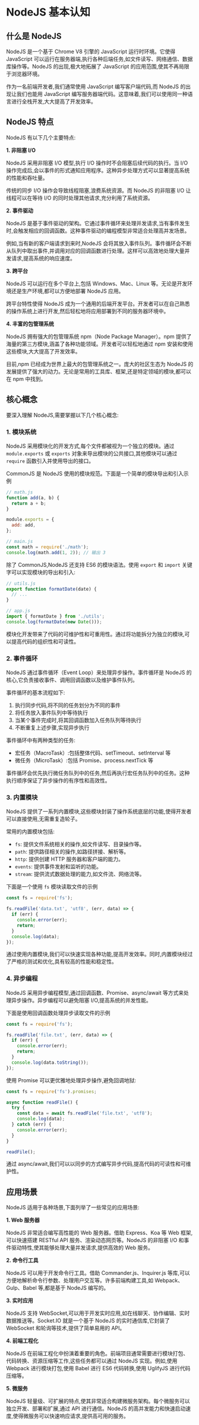 # NodeJS 基本认知

## 什么是 NodeJS

NodeJS 是一个基于 Chrome V8 引擎的 JavaScript 运行时环境。它使得 JavaScript 可以运行在服务器端,执行各种后端任务,如文件读写、网络通信、数据库操作等。NodeJS 的出现,极大地拓展了 JavaScript 的应用范围,使其不再局限于浏览器环境。

作为一名前端开发者,我们通常使用 JavaScript 编写客户端代码,而 NodeJS 的出现让我们也能用 JavaScript 编写服务器端代码。这意味着,我们可以使用同一种语言进行全栈开发,大大提高了开发效率。

## NodeJS 特点

NodeJS 有以下几个主要特点:

**1. 非阻塞 I/O**

NodeJS 采用非阻塞 I/O 模型,执行 I/O 操作时不会阻塞后续代码的执行。当 I/O 操作完成后,会以事件的形式通知应用程序。这种异步处理方式可以显著提高系统的性能和吞吐量。

传统的同步 I/O 操作会导致线程阻塞,浪费系统资源。而 NodeJS 的非阻塞 I/O 让线程可以在等待 I/O 的同时处理其他请求,充分利用了系统资源。

**2. 事件驱动**

NodeJS 是基于事件驱动的架构。它通过事件循环来处理并发请求,当有事件发生时,会触发相应的回调函数。这种事件驱动的编程模型非常适合处理高并发场景。

例如,当有新的客户端请求到来时,NodeJS 会将其放入事件队列。事件循环会不断从队列中取出事件,并调用对应的回调函数进行处理。这样可以高效地处理大量并发请求,提高系统的响应速度。

**3. 跨平台**

NodeJS 可以运行在多个平台上,包括 Windows、Mac、Linux 等。无论是开发环境还是生产环境,都可以方便地部署 NodeJS 应用。

跨平台特性使得 NodeJS 成为一个通用的后端开发平台。开发者可以在自己熟悉的操作系统上进行开发,然后轻松地将应用部署到不同的服务器环境中。

**4. 丰富的包管理系统**

NodeJS 拥有强大的包管理系统 npm（Node Package Manager）。npm 提供了海量的第三方模块,涵盖了各种功能领域。开发者可以轻松地通过 npm 安装和使用这些模块,大大提高了开发效率。

目前,npm 已经成为世界上最大的包管理系统之一。庞大的社区生态为 NodeJS 的发展提供了强大的动力。无论是常用的工具库、框架,还是特定领域的模块,都可以在 npm 中找到。

## 核心概念

要深入理解 NodeJS,需要掌握以下几个核心概念:

### 1. 模块系统

NodeJS 采用模块化的开发方式,每个文件都被视为一个独立的模块。通过 `module.exports` 或 `exports` 对象来导出模块的公共接口,其他模块可以通过 `require` 函数引入并使用导出的接口。

CommonJS 是 NodeJS 使用的模块规范。下面是一个简单的模块导出和引入示例

```javascript
// math.js
function add(a, b) {
  return a + b;
}

module.exports = {
  add: add,
};

// main.js
const math = require('./math');
console.log(math.add(1, 2)); // 输出 3
```

除了 CommonJS,NodeJS 还支持 ES6 的模块语法。使用 `export` 和 `import` 关键字可以实现模块的导出和引入:

```javascript
// utils.js
export function formatDate(date) {
  // ...
}

// app.js
import { formatDate } from './utils';
console.log(formatDate(new Date()));
```

模块化开发带来了代码的可维护性和可重用性。通过将功能拆分为独立的模块,可以提高代码的组织性和可读性。

### 2. 事件循环

NodeJS 通过事件循环（Event Loop）来处理异步操作。事件循环是 NodeJS 的核心,它负责接收事件、调用回调函数以及维护事件队列。

事件循环的基本流程如下:

1. 执行同步代码,将不同的任务划分为不同的事件
2. 将任务放入事件队列中等待执行
3. 当某个事件完成时,将其回调函数加入任务队列等待执行
4. 不断重复上述步骤,实现异步执行

事件循环中有两种类型的任务:

- 宏任务（MacroTask）:包括整体代码、setTimeout、setInterval 等
- 微任务（MicroTask）:包括 Promise、process.nextTick 等

事件循环会优先执行微任务队列中的任务,然后再执行宏任务队列中的任务。这种执行顺序保证了异步操作的有序性和高效性。

### 3. 内置模块

NodeJS 提供了一系列内置模块,这些模块封装了操作系统底层的功能,使得开发者可以直接使用,无需重复造轮子。

常用的内置模块包括:

- `fs`: 提供文件系统相关的操作,如文件读写、目录操作等。
- `path`: 提供路径相关的操作,如路径拼接、解析等。
- `http`: 提供创建 HTTP 服务器和客户端的能力。
- `events`: 提供事件发射和监听的功能。
- `stream`: 提供流式数据处理的能力,如文件流、网络流等。

下面是一个使用 `fs` 模块读取文件的示例

```javascript
const fs = require('fs');

fs.readFile('data.txt', 'utf8', (err, data) => {
  if (err) {
    console.error(err);
    return;
  }
  console.log(data);
});
```

通过使用内置模块,我们可以快速实现各种功能,提高开发效率。同时,内置模块经过了严格的测试和优化,具有较高的性能和稳定性。

### 4. 异步编程

NodeJS 采用异步编程模型,通过回调函数、Promise、async/await 等方式来处理异步操作。异步编程可以避免阻塞 I/O,提高系统的并发性能。

下面是使用回调函数处理异步读取文件的示例

```javascript
const fs = require('fs');

fs.readFile('file.txt', (err, data) => {
  if (err) {
    console.error(err);
    return;
  }
  console.log(data.toString());
});
```

使用 Promise 可以更优雅地处理异步操作,避免回调地狱:

```javascript
const fs = require('fs').promises;

async function readFile() {
  try {
    const data = await fs.readFile('file.txt', 'utf8');
    console.log(data);
  } catch (err) {
    console.error(err);
  }
}

readFile();
```

通过 async/await,我们可以以同步的方式编写异步代码,提高代码的可读性和可维护性。

## 应用场景

NodeJS 适用于各种场景,下面列举了一些常见的应用场景:

**1. Web 服务器**

NodeJS 非常适合编写高性能的 Web 服务器。借助 Express、Koa 等 Web 框架,可以快速搭建 RESTful API 服务、渲染动态网页等。NodeJS 的非阻塞 I/O 和事件驱动特性,使其能够处理大量并发请求,提供高效的 Web 服务。

**2. 命令行工具**

NodeJS 可以用于开发命令行工具。借助 Commander.js、Inquirer.js 等库,可以方便地解析命令行参数、处理用户交互等。许多前端构建工具,如 Webpack、Gulp、Babel 等,都是基于 NodeJS 编写的。

**3. 实时应用**

NodeJS 支持 WebSocket,可以用于开发实时应用,如在线聊天、协作编辑、实时数据推送等。Socket.IO 就是一个基于 NodeJS 的实时通信库,它封装了 WebSocket 和轮询等技术,提供了简单易用的 API。

**4. 前端工程化**

NodeJS 在前端工程化中扮演着重要的角色。前端项目通常需要进行模块打包、代码转换、资源压缩等工作,这些任务都可以通过 NodeJS 实现。例如,使用 Webpack 进行模块打包,使用 Babel 进行 ES6 代码转换,使用 UglifyJS 进行代码压缩等。

**5. 微服务**

NodeJS 轻量级、可扩展的特点,使其非常适合构建微服务架构。每个微服务可以独立开发、部署和扩展,通过 API 进行通信。NodeJS 的高并发能力和快速启动速度,使得微服务可以快速响应请求,提供高可用的服务。
